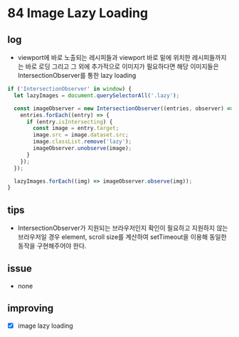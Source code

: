 # 84 Image Lazy Loading

## log

- viewport에 바로 노출되는 레시피들과 viewport 바로 밑에 위치한 레시피들까지는 바로 로딩 그리고 그 외에 추가적으로 이미지가 필요하다면 해당 이미지들은 IntersectionObserver를 통한 lazy loading

```javascript
if ('IntersectionObserver' in window) {
  let lazyImages = document.querySelectorAll('.lazy');

  const imageObserver = new IntersectionObserver((entries, observer) => {
    entries.forEach((entry) => {
      if (entry.isIntersecting) {
        const image = entry.target;
        image.src = image.dataset.src;
        image.classList.remove('lazy');
        imageObserver.unobserve(image);
      }
    });
  });

  lazyImages.forEach((img) => imageObserver.observe(img));
}
```

## tips

- IntersectionObserver가 지원되는 브라우저인지 확인이 필요하고 지원하지 않는 브라우저일 경우 element, scroll size를 계산하여 setTimeout을 이용해 동일한 동작을 구현해주어야 한다.

## issue

- none

## improving

- [x] image lazy loading
